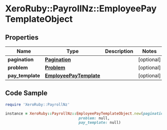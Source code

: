 # XeroRuby::PayrollNz::EmployeePayTemplateObject

## Properties

Name | Type | Description | Notes
------------ | ------------- | ------------- | -------------
**pagination** | [**Pagination**](Pagination.md) |  | [optional] 
**problem** | [**Problem**](Problem.md) |  | [optional] 
**pay_template** | [**EmployeePayTemplate**](EmployeePayTemplate.md) |  | [optional] 

## Code Sample

```ruby
require 'XeroRuby::PayrollNz'

instance = XeroRuby::PayrollNz::EmployeePayTemplateObject.new(pagination: null,
                                 problem: null,
                                 pay_template: null)
```


